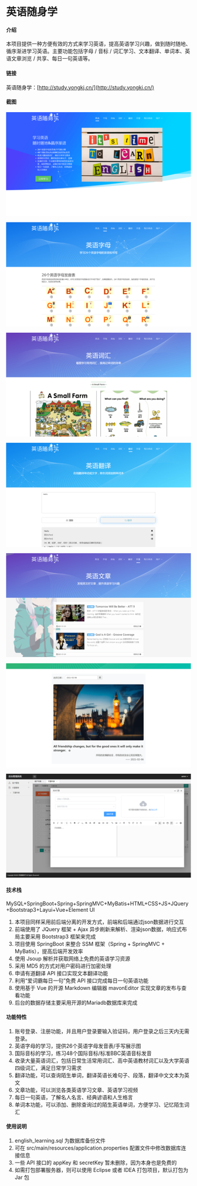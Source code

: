 # 英语随身学

#### 介绍
本项目提供一种方便有效的方式来学习英语，提高英语学习兴趣，做到随时随地、循序渐进学习英语。主要功能包括字母 / 音标 / 词汇学习、文本翻译、单词本、英语文章浏览 / 共享、每日一句英语等。

#### 链接
英语随身学：[http://study.yongkj.cn/](http://study.yongkj.cn/)


#### 截图

![20210206143042.png](src/main/resources/static/upload/screenshot/20210206143042.png)

![20210206143105.png](src/main/resources/static/upload/screenshot/20210206143105.png)

![20210206143138.png](src/main/resources/static/upload/screenshot/20210206143138.png)

![20210206143203.png](src/main/resources/static/upload/screenshot/20210206143203.png)

![20210206143223.png](src/main/resources/static/upload/screenshot/20210206143223.png)

![20210206143307.png](src/main/resources/static/upload/screenshot/20210206143307.png)

![20210206143604.png](src/main/resources/static/upload/screenshot/20210206143604.png)

#### 技术栈
MySQL+SpringBoot+Spring+SpringMVC+MyBatis+HTML+CSS+JS+JQuery+Bootstrap3+Layui+Vue+Element UI

1.  本项目同样采用前后端分离的开发方式，前端和后端通过json数据进行交互
2.  前端使用了 JQuery 框架 + Ajax 异步刷新来解析、渲染json数据，响应式布局主要采用 Bootstrap3 框架来完成
3.  项目使用 SpringBoot 来整合 SSM 框架（Spring + SpringMVC + MyBatis），提高后端开发效率
4.  使用 Jsoup 解析并获取网络上免费的英语学习资源
5.  采用 MD5 的方式对用户密码进行加密处理
6.  申请有道翻译 API 接口实现文本翻译功能
7.  利用“爱词霸每日一句”免费 API 接口完成每日一句英语功能
8.  使用基于 Vue 的开源 Markdown 编辑器 mavonEditor 实现文章的发布与查看功能
9.  后台的数据存储主要采用开源的Mariadb数据库来完成

#### 功能特性

1.  账号登录、注册功能，并且用户登录要输入验证码，用户登录之后三天内无需登录。
2.  英语字母的学习，提供26个英语字母发音表/手写展示图
3.  国际音标的学习，练习48个国际音标/标准BBC英语音标发音
4.  收录大量英语词汇，包括日常生活常用词汇、高中英语教材词汇以及大学英语四级词汇，满足日常学习需求
5.  翻译功能，可以查询陌生单词，翻译英语长难句子、段落，翻译中文文本为英文
6.  文章功能，可以浏览各类英语学习文章、英语学习视频
7.  每日一句英语，了解名人名言、经典谚语和人生格言
8.  单词本功能，可以添加、删除查询过的陌生英语单词，方便学习、记忆陌生词汇

#### 使用说明

1.  english_learning.sql 为数据库备份文件
2.  可在 src/main/resources/application.properties 配置文件中修改数据库连接信息
3.  一些 API 接口的 appKey 和 secretKey 暂未删除，因为本身也是免费的
4.  如需打包部署服务器，则可以使用 Eclipse 或者 IDEA 打包项目，默认打包为 Jar 包
